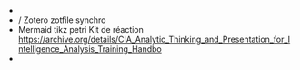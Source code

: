 -
- / Zotero zotfile synchro
- Mermaid tikz petri
  Kit de réaction https://archive.org/details/CIA_Analytic_Thinking_and_Presentation_for_Intelligence_Analysis_Training_Handbo
-